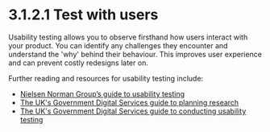 # 3.1.2.1 Test with users

Usability testing allows you to observe firsthand how users interact with your product. You can identify any challenges they encounter and understand the 'why' behind their behaviour. This improves user experience and can prevent costly redesigns later on.

Further reading and resources for usability testing include:

* [Nielsen Norman Group’s guide to usability testing](https://www.nngroup.com/articles/usability-testing-101/)
* [The UK's Government Digital Services guide to planning research](https://www.gov.uk/service-manual/user-research/plan-user-research-for-your-service)
* [The UK's Government Digital Services guide to conducting usability testing](https://www.gov.uk/service-manual/user-research/using-moderated-usability-testing)
